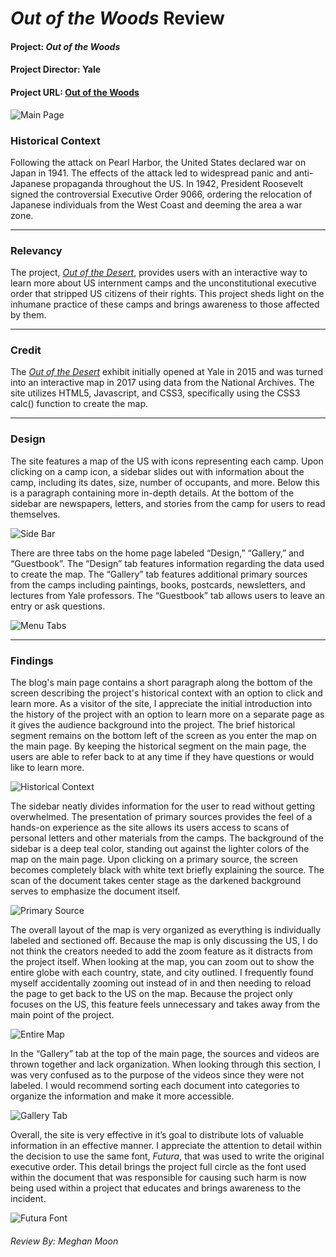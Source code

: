 # _Out of the Woods_ Review
#### Project: _Out of the Woods_
#### Project Director: Yale
#### Project URL: [Out of the Woods](https://outofthedesert.yale.edu)
![Main Page](https://MMoon2.github.io/MMoon2/images/MainPage.png)
  
### Historical Context
Following the attack on Pearl Harbor, the United States declared war on Japan in 1941. The effects of the attack led to widespread panic and anti-Japanese propaganda throughout the US. In 1942, President Roosevelt signed the controversial Executive Order 9066, ordering the relocation of Japanese individuals from the West Coast and deeming the area a war zone.
* * *
  
### Relevancy
The project, [_Out of the Desert_](https://outofthedesert.yale.edu), provides users with an interactive way to learn more about US internment camps and the unconstitutional executive order that stripped US citizens of their rights. This project sheds light on the inhumane practice of these camps and brings awareness to those affected by them.
* * *
  
### Credit
The [_Out of the Desert_](https://outofthedesert.yale.edu) exhibit initially opened at Yale in 2015 and was turned into an interactive map in 2017 using data from the National Archives. The site utilizes HTML5, Javascript, and CSS3, specifically using the CSS3 calc() function to create the map.
* * *
  
### Design
The site features a map of the US with icons representing each camp. Upon clicking on a camp icon, a sidebar slides out with information about the camp, including its dates, size, number of occupants, and more. Below this is a paragraph containing more in-depth details. At the bottom of the sidebar are newspapers, letters, and stories from the camp for users to read themselves.  
  
![Side Bar](https://MMoon2.github.io/MMoon2/images/SideBar.png)

There are three tabs on the home page labeled “Design,” “Gallery,” and “Guestbook”. The “Design” tab features information regarding the data used to create the map. The “Gallery” tab features additional primary sources from the camps including paintings, books, postcards, newsletters, and lectures from Yale professors. The “Guestbook” tab allows users to leave an entry or ask questions.  
  
![Menu Tabs](https://MMoon2.github.io/MMoon2/images/tabs.png)
* * *
  
### Findings
The blog's main page contains a short paragraph along the bottom of the screen describing the project's historical context with an option to click and learn more. As a visitor of the site, I appreciate the initial introduction into the history of the project with an option to learn more on a separate page as it gives the audience background into the project. The brief historical segment remains on the bottom left of the screen as you enter the map on the main page. By keeping the historical segment on the main page, the users are able to refer back to at any time if they have questions or would like to learn more.  
  
![Historical Context](https://MMoon2.github.io/MMoon2/images/HistoricalContext.png)
  
The sidebar neatly divides information for the user to read without getting overwhelmed. The presentation of primary sources provides the feel of a hands-on experience as the site allows its users access to scans of personal letters and other materials from the camps. The background of the sidebar is a deep teal color, standing out against the lighter colors of the map on the main page. Upon clicking on a primary source, the screen becomes completely black with white text briefly explaining the source. The scan of the document takes center stage as the darkened background serves to emphasize the document itself. 
  
![Primary Source](https://MMoon2.github.io/MMoon2/images/PrimarySource.png)
  
The overall layout of the map is very organized as everything is individually labeled and sectioned off. Because the map is only discussing the US, I do not think the creators needed to add the zoom feature as it distracts from the project itself. When looking at the map, you can zoom out to show the entire globe with each country, state, and city outlined. I frequently found myself accidentally zooming out instead of in and then needing to reload the page to get back to the US on the map. Because the project only focuses on the US, this feature feels unnecessary and takes away from the main point of the project.  
  
![Entire Map](https://MMoon2.github.io/MMoon2/images/EntireMap.png)
  
In the “Gallery” tab at the top of the main page, the sources and videos are thrown together and lack organization. When looking through this section, I was very confused as to the purpose of the videos since they were not labeled. I would recommend sorting each document into categories to organize the information and make it more accessible.  
  
![Gallery Tab](https://MMoon2.github.io/MMoon2/images/Gallery.png)
  
Overall, the site is very effective in it’s goal to distribute lots of valuable information in an effective manner. I appreciate the attention to detail within the decision to use the same font, _Futura_, that was used to write the original executive order. This detail brings the project full circle as the font used within the document that was responsible for causing such harm is now being used within a project that educates and brings awareness to the incident. 

![Futura Font](https://MMoon2.github.io/MMoon2/images/FutureFont.png)

###### Review By: Meghan Moon
